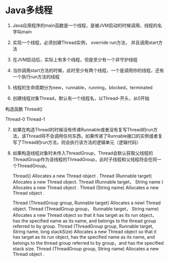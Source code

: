 # Java多线程

1. Java应用程序的main函数是一个线程，是被JVM启动的时候调用，线程的名字叫main

2. 实现一个线程，必须创建Thread实例， override run方法， 并且调用start方法

3. 在JVM启动后，实际上有多个线程，但是至少有一个非守护线程

4. 当你调用start方法的时候，此时至少有两个线程，一个是调用你的线程，还有一个执行run方法的线程

5. 线程的生命周期分为new，runnable，running，blocked，terminated

6. 创建线程对象Thread，默认有一个线程名，以Thread-开头，从0开始

  构造函数 Thread()

  Thread-0  Thread-1

7. 如果在构造Thread的时候没有传递Runnable或者没有复写Thread的run方法，该Thread将不会调用任何东西，如果传递了Runnable接口的实例或者复写了Thread的run方法，则会执行该方法的逻辑单元（逻辑代码）

8. 如果构造线程对象时未传入ThreadGroup，Thread会默认获取父线程的ThreadGroup作为该线程的ThreadGroup，此时子线程和父线程将会在同一个ThreadGroup。

   Thread()
   Allocates a new Thread object .
   Thread (Runnable target)
   Allocates a new Thread object.
   Thread (Runnable target， String name )
   Allocates a new Thread object .
   Thread (String name)
   Allocates a new Thread object .

   

   Thread (ThreadGroup group, Runnable target)
   Allocates a newI Thread object.
   Thread (ThreadGroup group， Runnable target， String name)
   Allocates a new Thread object so that it has target as its run object， has the specified name as its name, and belongs to the thread group referred to by group.
   Thread (ThreadGroup group, Runnable target, String name,
   long stackSize)
   Allocates a new Thread object so that it has target as
   its run object, has the specified name as its name, and belongs to the thread group referred to by group，and has the specified stack size.
   Thread (ThreadGroup group, String name)
   Allocates a new Thread object .